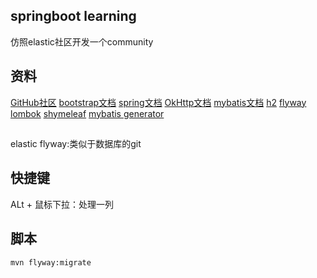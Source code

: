 ## springboot learning
仿照elastic社区开发一个community
## 资料
[GitHub社区](https://developer.github.com/apps/)
[bootstrap文档](https://v3.bootcss.com/)
[spring文档](https://spring.io/guides)
[OkHttp文档](https://square.github.io/okhttp/)
[mybatis文档](http://mybatis.org/spring-boot-starter/mybatis-spring-boot-autoconfigure/)
[h2](http://www.h2database.com/html/quickstart.html)
[flyway](https://flywaydb.org/getstarted/)
[lombok](https://projectlombok.org/)
[shymeleaf](https://www.thymeleaf.org/index.html)
[mybatis generator](http://mybatis.org/generator/)
##
elastic
flyway:类似于数据库的git
## 快捷键
ALt + 鼠标下拉：处理一列

## 脚本
```shell script
mvn flyway:migrate
```